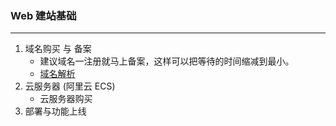 ### Web 建站基础

---

1. 域名购买 与 备案
   - 建议域名一注册就马上备案，这样可以把等待的时间缩减到最小。
   - [域名解析](https://help.aliyun.com/document_detail/29716.html)
2. 云服务器 (阿里云 ECS)
   - 云服务器购买
3. 部署与功能上线

